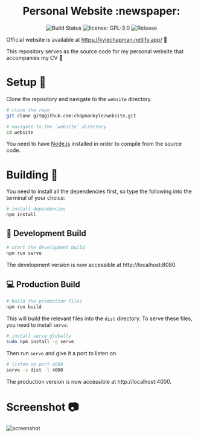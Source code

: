 <h1 align="center">Personal Website :newspaper:</h1>

<p align="center">
  <img src="https://circleci.com/gh/chapmankyle/website/tree/master.svg?style=svg" alt="Build Status"></img>
  <img src="https://img.shields.io/github/license/chapmankyle/website.svg?" alt="license: GPL-3.0"></img>
  <img src="https://img.shields.io/github/v/release/chapmankyle/website.svg?" alt="Release"></img>
</p>

Official website is available at https://kylechapman.netlify.app/ :tada:

This repository serves as the source code for my personal website that accompanies my CV :memo:

# Setup :rocket:

Clone the repository and navigate to the `website` directory.
```bash
# clone the repo
git clone git@github.com:chapmankyle/website.git

# navigate to the `website` directory
cd website
```

You need to have [Node.js](https://nodejs.org/) installed in order to compile
from the source code.

# Building :hammer:

You need to install all the dependencies first, so type the following into the
terminal of your choice:
```bash
# install dependencies
npm install
```

## :wrench: Development Build

```bash
# start the development build
npm run serve
```

The development version is now accessible at http://localhost:8080.

## :computer: Production Build

```bash
# build the production files
npm run build
```

This will build the relevant files into the `dist` directory. To serve these
files, you need to install `serve`.

```bash
# install serve globally
sudo npm install -g serve
```

Then run `serve` and give it a port to listen on.

```bash
# listen on port 4000
serve -s dist -l 4000
```

The production version is now accessible at http://localhost:4000.

# Screenshot :camera:
![screenshot](https://user-images.githubusercontent.com/43512442/90320890-15d15800-df45-11ea-8305-6738bb5ac316.png)
